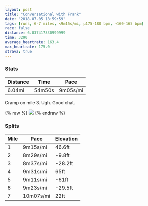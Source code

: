 ```yaml
---
layout: post
title: "Conversational with Frank"
date: "2018-07-05 18:59:59"
tags: [runs, 6-7 miles, <9m15s/mi, μ175-180 bpm, →160-165 bpm]
race: false
distance: 6.037417330999999
time: 3290
average_heartrate: 163.4
max_heartrate: 175.0
strava: true
---
```


### Stats

| Distance | Time | Pace |
|----------|------|------|
|6.04mi|54m50s|9m05s/mi|

Cramp on mile 3. Ugh. Good chat.

{% raw %}
<img src='https://maps.googleapis.com/maps/api/staticmap?maptype=roadmap&path=enc:_cywFnwnbMaJhBwFeAaRoVoKf@uGiJsOuD_RgO{AwRc\oToKgAmH|AuLkLwMyA{EcG{ArA|AtEu@|CgLcH_G|Ge@|L`CpCbDmHlJe@vD~IvD~CnCtIbL~G`DlFpIzAhBdIhEhF`PEdKzL|GLjTzYpPvA`E|IpMvFdI|KfFjCjFkFlBeHkAkGpCwH@sF&key=AIzaSyC1MId7bFpkLXNAaYhBSTb8jLyiSqzbDtM&size=800x800&markers=color:yellow|label:S|40.76608,-73.97256&markers=color:green|label:F|40.76684000000002,-73.97314000000001'>
{% endraw %}

### Splits

| Mile | Pace | Elevation |
|------|------|-----------|
|1|9m15s/mi|46.6ft|
|2|8m29s/mi|-9.8ft|
|3|8m37s/mi|-28.2ft|
|4|9m31s/mi|65ft|
|5|9m11s/mi|-61ft|
|6|9m23s/mi|-29.5ft|
|7|10m07s/mi|22ft|
